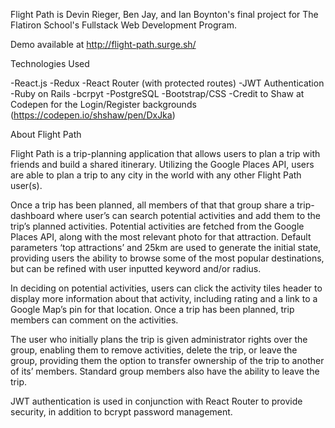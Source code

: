 Flight Path is Devin Rieger, Ben Jay, and Ian Boynton's final project for The Flatiron School's Fullstack Web Development Program. 

Demo available at http://flight-path.surge.sh/

Technologies Used 

-React.js
-Redux
-React Router (with protected routes)
-JWT Authentication
-Ruby on Rails
-bcrpyt
-PostgreSQL
-Bootstrap/CSS
-Credit to Shaw at Codepen for the Login/Register backgrounds (https://codepen.io/shshaw/pen/DxJka)


About Flight Path

Flight Path is a trip-planning application that allows users to plan a trip with friends and build a shared itinerary. Utilizing the Google Places API, users are able to plan a trip to any city in the world with any other Flight Path user(s). 

Once a trip has been planned, all members of that that group share a trip-dashboard where user’s can search potential activities and add them to the trip’s planned activities. Potential activities are fetched from the Google Places API, along with the most relevant photo for that attraction. Default parameters ‘top attractions’ and 25km are used to generate the initial state, providing users the ability to browse some of the most popular destinations, but can be refined with user inputted keyword and/or radius. 

In deciding on potential activities, users can click the activity tiles header to display more information about that activity, including rating and a link to a Google Map’s pin for that location. Once a trip has been planned, trip members can comment on the activities. 

The user who initially plans the trip is given administrator rights over the group, enabling them to remove activities, delete the trip, or leave the group, providing them the option to transfer ownership of the trip to another of its’ members. Standard group members also have the ability to leave the trip. 

JWT authentication is used in conjunction with React Router to provide security, in addition to bcrypt password management.


